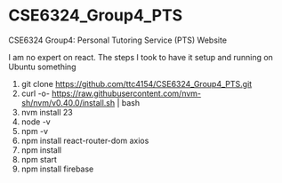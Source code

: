 # CSE6324_Group4_PTS
CSE6324 Group4: Personal Tutoring Service (PTS) Website

I am no expert on react. The steps I took to have it setup and running on Ubuntu
something

1. git clone https://github.com/ttc4154/CSE6324_Group4_PTS.git
2. curl -o- https://raw.githubusercontent.com/nvm-sh/nvm/v0.40.0/install.sh | bash
3. nvm install 23
4. node -v
5. npm -v
6. npm install react-router-dom axios
7. npm install
8. npm start
9. npm install firebase
